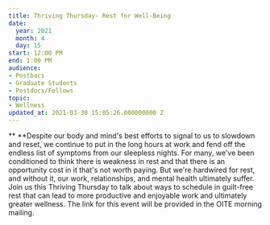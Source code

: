 ```yaml
---
title: Thriving Thursday- Rest for Well-Being
date:
  year: 2021
  month: 4
  day: 15
start: 12:00 PM
end: 1:00 PM
audience:
- Postbacs
- Graduate Students
- Postdocs/Fellows
topic:
- Wellness
updated_at: 2021-03-30 15:05:26.000000000 Z
---
```

** **Despite our body and mind's best efforts to signal to us to
slowdown and reset, we continue to put in the long hours at work and
fend off the endless list of symptoms from our sleepless nights. For
many, we've been conditioned to think there is weakness in rest and that
there is an opportunity cost in it that's not worth paying. But we're
hardwired for rest, and without it, our work, relationships, and mental
health ultimately suffer. Join us this Thriving Thursday to talk about
ways to schedule in guilt-free rest that can lead to more productive and
enjoyable work and ultimately greater wellness. The link for this event
will be provided in the OITE morning mailing.
